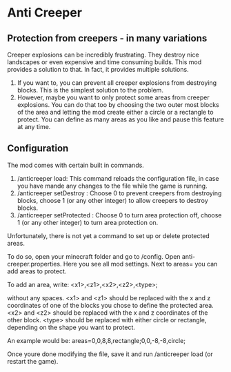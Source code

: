 # Anti Creeper

## Protection from creepers - in many variations

Creeper explosions can be incredibly frustrating. They destroy nice landscapes or even expensive and time consuming builds. This mod provides a solution to that. In fact, it provides multiple solutions. 
1. If you want to, you can prevent all creeper explosions from destroying blocks. This is the simplest solution to the problem.
2. However, maybe you want to only protect some areas from creeper explosions. You can do that too by choosing the two outer most blocks of the area and letting the mod create either a circle or a rectangle to protect. You can define as many areas as you like and pause this feature at any time. 

## Configuration

The mod comes with certain built in commands. 
1. /anticreeper load: This command reloads the configuration file, in case you have mande any changes to the file while the game is running.
2. /anticreeper setDestroy <value>: Choose 0 to prevent creepers from destroying blocks, choose 1 (or any other integer) to allow creepers to destroy blocks.
3. /anticreeper setProtected <value>: Choose 0 to turn area protection off, choose 1 (or any other integer) to turn area protection on.

Unfortunately, there is not yet a command to set up or delete protected areas.

To do so, open your minecraft folder and go to /config. Open anti-creeper.properties. Here you see all mod settings. Next to areas= you can add areas to protect. 

To add an area, write: \<x1>,\<z1>,\<x2>,\<z2>,\<type>;

without any spaces. \<x1> and \<z1> should be replaced with the x and z coordinates of one of the blocks you chose to define the protected area. \<x2> and \<z2> should be replaced with the x and z coordinates of the other block. \<type> should be replaced with either circle or rectangle, depending on the shape you want to protect. 

An example would be: areas=0,0,8,8,rectangle;0,0,-8,-8,circle;

Once youre done modifying the file, save it and run /anticreeper load (or restart the game).
